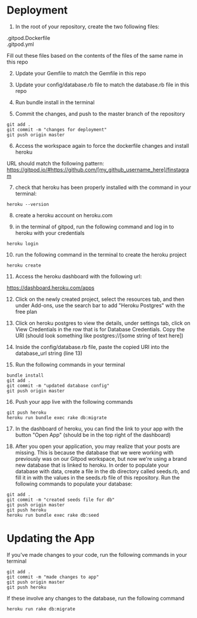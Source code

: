 # Deployment

1. In the root of your repository, create the two following files:


.gitpod.Dockerfile  
.gitpod.yml  

Fill out these files based on the contents of the files of the same name in this repo

2. Update your Gemfile to match the Gemfile in this repo

3. Update your config/database.rb file to match the database.rb file in this repo

4. Run bundle install in the terminal

5. Commit the changes, and push to the master branch of the repository

```
git add .
git commit -m "changes for deployment"
git push origin master
```

6. Access the workspace again to force the dockerfile changes and install heroku

URL should match the following pattern:  
https://gitpod.io/#https://github.com/[my_github_username_here]/finstagram

7. check that heroku has been properly installed with the command in your terminal:

```
heroku --version
```

8. create a heroku account on heroku.com

9. in the terminal of gitpod, run the following command and log in to heroku with your credentials

```
heroku login
```

10. run the following command in the terminal to create the heroku project

```
heroku create
```

11. Access the heroku dashboard with the following url:

https://dashboard.heroku.com/apps

12. Click on the newly created project, select the resources tab, and then under Add-ons, use the search bar to add "Heroku Postgres" with the free plan

13. Click on heroku postgres to view the details, under settings tab, click on View Credentials in the row that is for Database Credentials. Copy the URI (should look something like postgres://[some string of text here])

14. Inside the config/database.rb file, paste the copied URI into the database_url string (line 13)

15. Run the following commands in your terminal

```
bundle install
git add .
git commit -m "updated database config"
git push origin master
```

16. Push your app live with the following commands

```
git push heroku
heroku run bundle exec rake db:migrate
```

17. In the dashboard of heroku, you can find the link to your app with the button "Open App" (should be in the top right of the dashboard)

18. After you open your application, you may realize that your posts are missing. This is because the database that we were working with previously was on our Gitpod workspace, but now we're using a brand new database that is linked to heroku. In order to populate your database with data, create a file in the db directory called seeds.rb, and fill it in with the values in the seeds.rb file of this repository. Run the following commands to populate your database:

```
git add .
git commit -m "created seeds file for db"
git push origin master
git push heroku
heroku run bundle exec rake db:seed
```


# Updating the App

If you've made changes to your code, run the following commands in your terminal

```
git add .
git commit -m "made changes to app"
git push origin master
git push heroku
```

If these involve any changes to the database, run the following command

```
heroku run rake db:migrate
```
